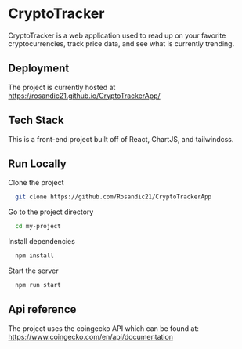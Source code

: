 # CryptoTracker

CryptoTracker is a web application used to read up on your favorite cryptocurrencies, track price data, and see what is currently trending.

## Deployment

The project is currently hosted at https://rosandic21.github.io/CryptoTrackerApp/

## Tech Stack

This is a front-end project built off of React, ChartJS, and tailwindcss.

## Run Locally

Clone the project

```bash
  git clone https://github.com/Rosandic21/CryptoTrackerApp
```

Go to the project directory

```bash
  cd my-project
```

Install dependencies

```bash
  npm install
```

Start the server

```bash
  npm run start
```

## Api reference

The project uses the coingecko API which can be found at: https://www.coingecko.com/en/api/documentation 

